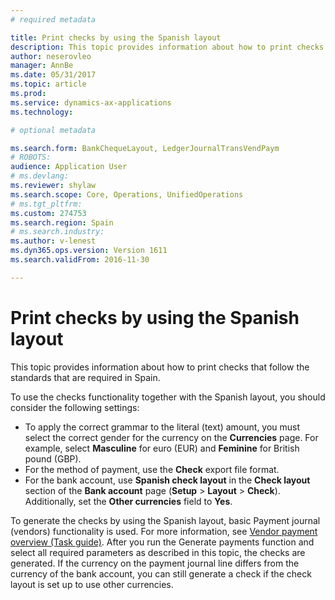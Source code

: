 ```yaml
---
# required metadata

title: Print checks by using the Spanish layout
description: This topic provides information about how to print checks that follow the standards that are required in Spain.
author: neserovleo
manager: AnnBe
ms.date: 05/31/2017
ms.topic: article
ms.prod: 
ms.service: dynamics-ax-applications
ms.technology: 

# optional metadata

ms.search.form: BankChequeLayout, LedgerJournalTransVendPaym
# ROBOTS: 
audience: Application User
# ms.devlang: 
ms.reviewer: shylaw
ms.search.scope: Core, Operations, UnifiedOperations
# ms.tgt_pltfrm: 
ms.custom: 274753
ms.search.region: Spain
# ms.search.industry: 
ms.author: v-lenest
ms.dyn365.ops.version: Version 1611
ms.search.validFrom: 2016-11-30

---
```


# Print checks by using the Spanish layout

This topic provides information about how to print checks that follow the standards that are required in Spain.

To use the checks functionality together with the Spanish layout, you should consider the following settings:

-   To apply the correct grammar to the literal (text) amount, you must select the correct gender for the currency on the **Currencies** page. For example, select **Masculine** for euro (EUR) and **Feminine** for British pound (GBP).
-   For the method of payment, use the **Check** export file format.
-   For the bank account, use **Spanish check layout** in the **Check layout** section of the **Bank account** page (**Setup** &gt; **Layout** &gt; **Check**). Additionally, set the **Other currencies** field to **Yes**.

To generate the checks by using the Spanish layout, basic Payment journal (vendors) functionality is used. For more information, see [Vendor payment overview (Task guide)](http://ax.help.dynamics.com/en/wiki/vendor-payment-overview/). After you run the Generate payments function and select all required parameters as described in this topic, the checks are generated. If the currency on the payment journal line differs from the currency of the bank account, you can still generate a check if the check layout is set up to use other currencies.

